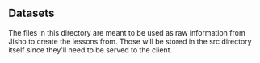 Datasets
---

The files in this directory are meant to be used as raw information from
Jisho to create the lessons from. Those will be stored in the src
directory itself since they'll need to be served to the client.

